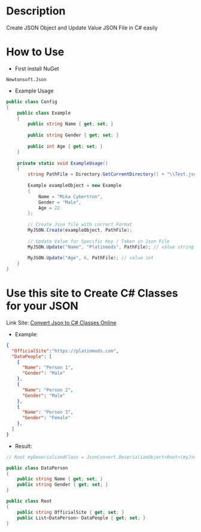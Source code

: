 # Description
Create JSON Object and Update Value JSON File in C# easily

# How to Use
- First install NuGet
```
Newtonsoft.Json
```

- Example Usage
```cs
public class Config
{
	public class Example
	{
		public string Name { get; set; }
		
		public string Gender { get; set; }
		
		public int Age { get; set; }
	}
	
	private static void ExampleUsage()
	{
		string PathFile = Directory.GetCurrentDirectory() + "\\Test.json";
		
		Example exampleObject = new Example
		{
			Name = "Mika Cybertron",
			Gender = "Male",
			Age = 22
		};
		
		// Create Json file with correct Format
		MyJSON.Create(exampleObject, PathFile);
		
		// Update Value for Specific Key / Token in Json File
		MyJSON.Update("Name", "Platinmods", PathFile); // value string
		
		MyJSON.Update("Age", 6, PathFile); // value int
	}
}
```

# Use this site to Create C# Classes for your JSON
Link Site: [Convert Json to C# Classes Online](https://json2csharp.com/)
- Example:
```json
{
  "OfficialSite":"https://platinmods.com",
  "DataPeople": [
    {
      "Name": "Person 1",
      "Gender": "Male"
    },
    {
      "Name": "Person 2",
      "Gender": "Male"
    },
	{
      "Name": "Person 3",
      "Gender": "Female"
    },
  ]
}
```
- Result:
```cs
// Root myDeserializedClass = JsonConvert.DeserializeObject<Root>(myJsonResponse); // this code to Load your JSON Data

public class DataPerson
{
	public string Name { get; set; }
	public string Gender { get; set; }
}

public class Root
{
	public string OfficialSite { get; set; }
	public List<DataPerson> DataPeople { get; set; }
}
```

